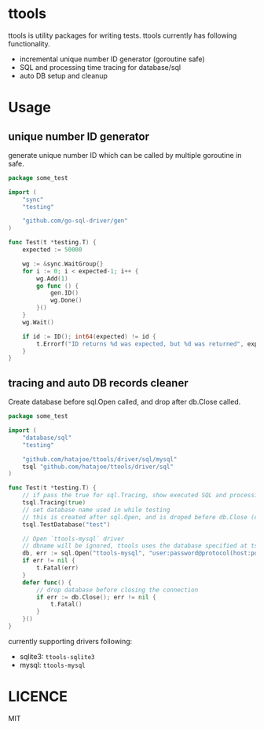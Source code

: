 # ttools

ttools is utility packages for writing tests.
ttools currently has following functionality.

- incremental unique number ID generator (goroutine safe)
- SQL and processing time tracing for database/sql
- auto DB setup and cleanup

# Usage

## unique number ID generator

generate unique number ID which can be called by multiple goroutine in safe.

```go
package some_test

import (
	"sync"
	"testing"

	"github.com/go-sql-driver/gen"
)

func Test(t *testing.T) {
	expected := 50000

	wg := &sync.WaitGroup{}
	for i := 0; i < expected-1; i++ {
		wg.Add(1)
		go func () {
			gen.ID()
			wg.Done()
		}()
	}
	wg.Wait()

	if id := ID(); int64(expected) != id {
		t.Errorf("ID returns %d was expected, but %d was returned", expected, id)
	}
}
```

## tracing and auto DB records cleaner

Create database before sql.Open called, and drop after db.Close called.

```go
package some_test

import (
	"database/sql"
	"testing"

	"github.com/hatajoe/ttools/driver/sql/mysql"
	tsql "github.com/hatajoe/ttools/driver/sql"
)

func Test(t *testing.T) {
	// if pass the true for sql.Tracing, show executed SQL and processing time to the console
	tsql.Tracing(true)
	// set database name used in while testing
	// this is created after sql.Open, and is droped before db.Close (default database name is `ttools`)
	tsql.TestDatabase("test")

	// Open `ttools-mysql` driver
	// dbname will be ignored, ttools uses the database specified at tsql.DatabaseName
	db, err := sql.Open("ttools-mysql", "user:password@protocol(host:port)/dbname")
	if err != nil {
		t.Fatal(err)
	}
	defer func() {
		// drop database before closing the connection
		if err := db.Close(); err != nil {
			t.Fatal()
		}
	}()
}
```

currently supporting drivers following:

- sqlite3: `ttools-sqlite3`
- mysql: `ttools-mysql`

# LICENCE

MIT
